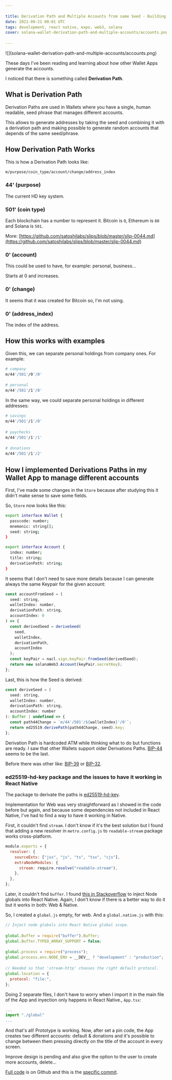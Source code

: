 ```yaml
---

title: Derivation Path and Multiple Accounts from same Seed - Building a Solana Open Source Cross-Platform Wallet App
date: 2021-09-21 00:01 UTC
tags: development, react native, expo, web3, solana
cover: solana-wallet-derivation-path-and-multiple-accounts/accounts.png

---
```


<div class="content-image" markdown="1">
  ![](solana-wallet-derivation-path-and-multiple-accounts/accounts.png)
</div>

These days I've been reading and learning about how other Wallet Apps generate the accounts.

I noticed that there is something called <strong>Derivation Path</strong>.


## What is Derivation Path

Derivation Paths are used in Wallets where you have a single, human readable, seed phrase that manages different accounts.


This allows to generate addresses by taking the seed and combining it with a derivation path and making possible to generate random accounts that depends of the same seed/phrase.

## How Derivation Path Works

This is how a Derivation Path looks like:

~~~bash
m/purpose/coin_type/account/change/address_index
~~~

### 44' (purpose)

The current HD key system.

### 501' (coin type)

Each blockchain has a number to represent it. Bitcoin is `0`, Ethereum is `60` and Solana is `501`.

More: [https://github.com/satoshilabs/slips/blob/master/slip-0044.md](https://github.com/satoshilabs/slips/blob/master/slip-0044.md)

### 0' (account)

This could be used to have, for example: personal, business...

Starts at 0 and increases.

### 0' (change)

It seems that it was created for Bitcoin so, I'm not using.

### 0' (address_index)

The index of the address.


## How this works with examples

Given this, we can separate personal holdings from company ones. For example:

~~~bash
# company
m/44'/501'/0'/0'

# personal
m/44'/501'/1'/0'
~~~

In the same way, we could separate personal holdings in different addresses:

~~~bash
# savings
m/44'/501'/1'/0'

# paychecks
m/44'/501'/1'/1'

# donations
m/44'/501'/1'/2'
~~~

## How I implemented Derivations Paths in my Wallet App to manage different accounts

First, I've made some changes in the `Store` because after studying this it didn't make sense to save some fields.

So, `Store` now looks like this:

~~~bash
export interface Wallet {
  passcode: number;
  mnemonic: string[];
  seed: string;
}
~~~

~~~bash
export interface Account {
  index: number;
  title: string;
  derivationPath: string;
}
~~~

It seems that I don't need to save more details because I can generate always the same Keypair for the given account:

~~~javascript
const accountFromSeed = (
  seed: string,
  walletIndex: number,
  derivationPath: string,
  accountIndex: 0
) => {
  const derivedSeed = deriveSeed(
    seed,
    walletIndex,
    derivationPath,
    accountIndex
  );
  const keyPair = nacl.sign.keyPair.fromSeed(derivedSeed);
  return new solanaWeb3.Account(keyPair.secretKey);
};
~~~

Last, this is how the Seed is derived:

~~~javascript
const deriveSeed = (
  seed: string,
  walletIndex: number,
  derivationPath: string,
  accountIndex: number
): Buffer | undefined => {
  const path44Change = `m/44'/501'/${walletIndex}'/0'`;
  return ed25519.derivePath(path44Change, seed).key;
};
~~~

Derivation Path is hardcoded ATM while thinking what to do but functions are ready. I saw that other Wallets support older Derivations Paths. [BIP-44](https://github.com/bitcoin/bips/blob/master/bip-0044.mediawiki) seems to be the last.

Before there was other like: [BIP-39](https://github.com/bitcoin/bips/blob/master/bip-0039.mediawiki) or [BIP-32](https://github.com/bitcoin/bips/blob/master/bip-0032.mediawiki).


### ed25519-hd-key package and the issues to have it working in React Native

The package to derivate the paths is [ed25519-hd-key](https://www.npmjs.com/package/ed25519-hd-key).

Implementation for Web was very straightforward as I showed in the code before but again, and because some dependencies not included in React Native, I've had to find a way to have it working in Native.

First, it couldn't find `stream`. I don't know if it's the best solution but I found that adding a new resolver in `metro.config.js` to `readable-stream` package works cross-platform.

~~~javascript
module.exports = {
  resolver: {
    sourceExts: ["jsx", "js", "ts", "tsx", "cjs"],
    extraNodeModules: {
      stream: require.resolve("readable-stream"),
    },
  },
};
~~~

Later, it couldn't find `buffer`. I found [this in Stackoverflow](https://stackoverflow.com/a/49591831) to inject Node globals into React Native. Again, I don't know if there is a better way to do it but it works in both: Web & Native.

So, I created a `global.js` empty, for web. And a `global.native.js` with this:

~~~javascript
// Inject node globals into React Native global scope.

global.Buffer = require("buffer").Buffer;
global.Buffer.TYPED_ARRAY_SUPPORT = false;

global.process = require("process");
global.process.env.NODE_ENV = __DEV__ ? "development" : "production";

// Needed so that 'stream-http' chooses the right default protocol.
global.location = {
  protocol: "file:",
};
~~~

Doing 2 separate files, I don't have to worry when I import it in the main file of the App and inyection only happens in React Native., `App.tsx`:

~~~javascript
...
import "./global"
...
~~~

And that's all! Prototype is working. Now, after set a pin code, the App creates two different accounts: default & donations and it's possible to change between them pressing directly on the title of the account in every screen.

Improve design is pending and also give the option to the user to create more accounts, delete...

[Full code](https://github.com/jferrer/expo-solana-wallet) is on Github and this is the [specific commit](https://github.com/jferrer/expo-solana-wallet/commit/bca3ee7e226324775eb5b2b5e070f11531669235).
